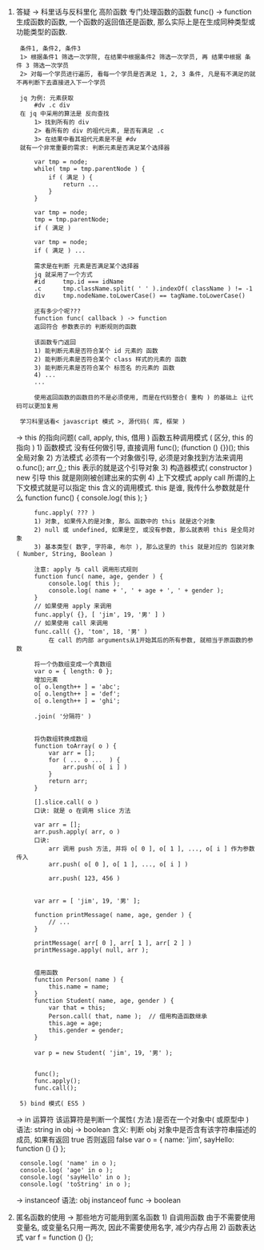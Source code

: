 1. 答疑
    -> 科里话与反科里化
        高阶函数
        专门处理函数的函数
        func() -> function
        生成函数的函数, 一个函数的返回值还是函数, 那么实际上是在生成同种类型或功能类型的函数.

        条件1, 条件2, 条件3
        1> 根据条件1 筛选一次学院, 在结果中根据条件2 筛选一次学员, 再 结果中根据 条件 3 筛选一次学员
        2> 对每一个学员进行遍历, 看每一个学员是否满足 1, 2, 3 条件, 凡是有不满足的就不再判断下去直接进入下一个学员

        jq 为例: 元素获取
            #dv .c div
        在 jq 中采用的算法是 反向查找
            1> 找到所有的 div
            2> 看所有的 div 的祖代元素, 是否有满足 .c 
            3> 在结果中看其祖代元素是不是 #dv
        就有一个非常重要的需求: 判断元素是否满足某个选择器

            var tmp = node;
            while( tmp = tmp.parentNode ) {
                if ( 满足 ) {
                    return ...
                }
            }

            var tmp = node;
            tmp = tmp.parentNode;
            if ( 满足 )

            var tmp = node;
            if ( 满足 ) ...

            需求是在判断 元素是否满足某个选择器
            jq 就采用了一个方式
            #id     tmp.id === idName
            .c      tmp.className.split( ' ' ).indexOf( className ) != -1
            div     tmp.nodeName.toLowerCase() == tagName.toLowerCase()

            还有多少个呢???
            function func( callback ) -> function
            返回符合 参数表示的 判断规则的函数

            该函数专门返回
            1) 能判断元素是否符合某个 id 元素的 函数
            2) 能判断元素是否符合某个 class 样式的元素的 函数
            3) 能判断元素是否符合某个 标签名 的元素的 函数
            4) ...
            ...

            使用返回函数的函数目的不是必须使用, 而是在代码整合( 重构 ) 的基础上 让代码可以更加复用
        
        学习科里话看< javascript 模式 >, 源代码( 库, 框架 ) 
    -> this 的指向问题( call, apply, this, 借用 )
        函数五种调用模式 ( 区分, this 的指向 )
        1) 函数模式
            没有任何做引导, 直接调用
            func();
            (function () {})();
            this 全局对象
        2) 方法模式
            必须有一个对象做引导, 必须是对象找到方法来调用
            o.func();
            arr[ 0 ]();
            this 表示的就是这个引导对象
        3) 构造器模式( constructor )
            new 引导
            this 就是刚刚被创建出来的实例
        4) 上下文模式
            apply
            call
            所谓的上下文模式就是可以指定 this 含义的调用模式. this 是谁, 我传什么参数就是什么
            function func() {
                console.log( this );
            }

            func.apply( ??? )
            1) 对象, 如果传入的是对象, 那么 函数中的 this 就是这个对象
            2) null 或 undefined, 如果是空, 或没有参数, 那么就表明 this 是全局对象
            3) 基本类型( 数字, 字符串, 布尔 ), 那么这里的 this 就是对应的 包装对象( Number, String, Boolean )

            注意: apply 与 call 调用形式规则
            function func( name, age, gender ) {
                console.log( this );
                console.log( name + ', ' + age + ', ' + gender );
            }
            // 如果使用 apply 来调用
            func.apply( {}, [ 'jim', 19, '男' ] )
            // 如果使用 call 来调用
            func.call( {}, 'tom', 18, '男' )
                在 call 的内部 arguments从1开始其后的所有参数, 就相当于原函数的参数

            将一个伪数组变成一个真数组
            var o = { length: 0 };
            增加元素
            o[ o.length++ ] = 'abc';
            o[ o.length++ ] = 'def';
            o[ o.length++ ] = 'ghi';

            .join( '分隔符' )


            将伪数组转换成数组
            function toArray( o ) {
                var arr = [];
                for ( ... o ...  ) {
                    arr.push( o[ i ] )
                }
                return arr;
            }

            [].slice.call( o )
            口诀: 就是 o 在调用 slice 方法

            var arr = [];
            arr.push.apply( arr, o )
            口诀: 
                arr 调用 push 方法, 并将 o[ 0 ], o[ 1 ], ..., o[ i ] 作为参数传入
                arr.push( o[ 0 ], o[ 1 ], ..., o[ i ] )

                arr.push( 123, 456 )

            
            var arr = [ 'jim', 19, '男' ];

            function printMessage( name, age, gender ) {
                // ...
            }

            printMessage( arr[ 0 ], arr[ 1 ], arr[ 2 ] )
            printMessage.apply( null, arr );


            借用函数
            function Person( name ) {
                this.name = name;
            }
            function Student( name, age, gender ) {
                var that = this;
                Person.call( that, name );  // 借用构造函数继承
                this.age = age;
                this.gender = gender;
            }

            var p = new Student( 'jim', 19, '男' );


            func();
            func.apply();
            func.call();

        5) bind 模式( ES5 )
    -> in 运算符
        该运算符是判断一个属性( 方法 )是否在一个对象中( 或原型中 )
        语法:
            string in obj -> boolean
        含义: 判断 obj 对象中是否含有该字符串描述的 成员, 如果有返回 true 否则返回 false
        var o = {
            name: 'jim',
            sayHello: function () {}
        };

        console.log( 'name' in o );
        console.log( 'age' in o );
        console.log( 'sayHello' in o );
        console.log( 'toString' in o );
    -> instanceof
        语法:
            obj instanceof func -> boolean
    
3. 匿名函数的使用
    -> 那些地方可能用到匿名函数
        1) 自调用函数
            由于不需要使用变量名, 或变量名只用一两次, 因此不需要使用名字, 减少内存占用
        2) 函数表达式
            var f = function () {};





    

















